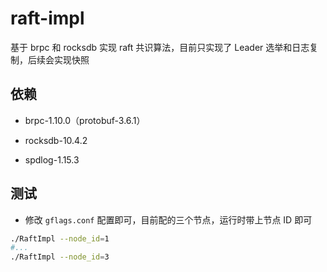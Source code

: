 # raft-impl

基于 brpc 和 rocksdb 实现 raft 共识算法，目前只实现了 Leader 选举和日志复制，后续会实现快照

## 依赖

* brpc-1.10.0（protobuf-3.6.1）

* rocksdb-10.4.2

* spdlog-1.15.3

## 测试

* 修改 `gflags.conf` 配置即可，目前配的三个节点，运行时带上节点 ID 即可

```bash
./RaftImpl --node_id=1
#...
./RaftImpl --node_id=3
```
